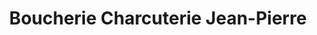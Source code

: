 ---
title: "Boucherie Charcuterie Jean-Pierre"
url: /mimizan/boucherie-charcuterie-jean-pierre/
shop: Metzgerei
---